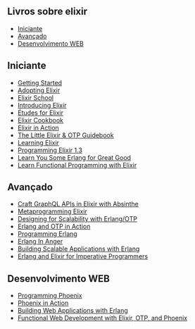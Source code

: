 ## Livros sobre elixir

* [Iniciante](#iniciante)
* [Avançado](#avançado)
* [Desenvolvimento WEB](#desenvolvimento-web)

**Iniciante**
----

- [Getting Started](http://elixir-lang.org/getting-started/introduction.html)
- [Adopting Elixir](https://pragprog.com/book/tvmelixir/adopting-elixir)
- [Elixir School](http://elixirschool.com/)
- [Introducing Elixir](http://shop.oreilly.com/product/0636920030584.do)
- [Études for Elixir](http://chimera.labs.oreilly.com/books/1234000001642)
- [Elixir Cookbook](https://www.packtpub.com/application-development/elixir-cookbook)
- [Elixir in Action](https://www.manning.com/books/elixir-in-action)
- [The Little Elixir & OTP Guidebook](https://www.manning.com/books/the-little-elixir-and-otp-guidebook)
- [Learning Elixir](https://www.packtpub.com/application-development/learning-elixir)
- [Programming Elixir 1.3](https://pragprog.com/book/elixir13/programming-elixir-1-3)
- [Learn You Some Erlang for Great Good](http://learnyousomeerlang.com)
- [Learn Functional Programming with Elixir](https://pragprog.com/book/cdc-elixir/learn-functional-programming-with-elixir)

**Avançado**
---

- [Craft GraphQL APIs in Elixir with Absinthe](https://pragprog.com/book/wwgraphql/craft-graphql-apis-in-elixir-with-absinthe)
- [Metaprogramming Elixir](https://pragprog.com/book/cmelixir/metaprogramming-elixir)
- [Designing for Scalability with Erlang/OTP](http://shop.oreilly.com/product/0636920024149.do)
- [Erlang and OTP in Action](https://www.manning.com/books/erlang-and-otp-in-action)
- [Programming Erlang](https://pragprog.com/book/jaerlang2/programming-erlang)
- [Erlang In Anger](http://www.erlang-in-anger.com/)
- [Building Scalable Applications with Erlang](https://www.amazon.com/Building-Scalable-Applications-Developers-Library/dp/0321636465?ie=UTF8&*Version*=1&*entries*=0)
- [Erlang and Elixir for Imperative Programmers](http://www.springer.com/la/book/9781484223932)

**Desenvolvimento WEB**
---

- [Programming Phoenix](https://pragprog.com/book/phoenix/programming-phoenix)
- [Phoenix in Action](https://www.manning.com/books/phoenix-in-action)
- [Building Web Applications with Erlang](http://shop.oreilly.com/product/0636920021452.do)
- [Functional Web Development with Elixir, OTP, and Phoenix ](https://pragprog.com/book/lhelph/functional-web-development-with-elixir-otp-and-phoenix)
